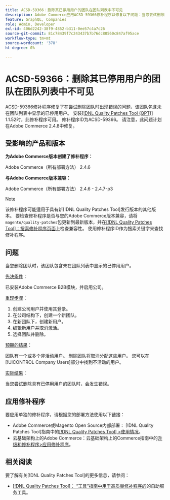 ```yaml
---
title: ACSD-59366：删除其已停用用户的团队在团队列表中不可见
description: Adobe Commerce应用ACSD-59366修补程序以修复以下问题：当您尝试删除团队时，如果团队包含未在团队列表中显示的已停用用户，则会出现错误。
feature: GraphQL, Companies
role: Admin, Developer
exl-id: 406d2242-38f9-4852-b311-0ee57c4a7c26
source-git-commit: 81c78439f7c243437b7b76dc80560c847af95ace
workflow-type: tm+mt
source-wordcount: '378'
ht-degree: 0%

---
```


# ACSD-59366：删除其已停用用户的团队在团队列表中不可见

ACSD-59366修补程序修复了在尝试删除团队时出现错误的问题，该团队包含未在团队列表中显示的已停用用户。 安装[[!DNL Quality Patches Tool (QPT)]](/help/tools/quality-patches-tool/quality-patches-tool-to-self-serve-quality-patches.md) 1.1.52时，此修补程序可用。 修补程序ID为ACSD-59366。 请注意，此问题计划在Adobe Commerce 2.4.8中修复。

## 受影响的产品和版本

**为Adobe Commerce版本创建了修补程序：**

Adobe Commerce（所有部署方法） 2.4.6

**与Adobe Commerce版本兼容：**

Adobe Commerce（所有部署方法） 2.4.6 - 2.4.7-p3

>[!NOTE]
>
>该修补程序可能适用于具有新[!DNL Quality Patches Tool]发行版本的其他版本。 要检查修补程序是否与您的Adobe Commerce版本兼容，请将`magento/quality-patches`包更新到最新版本，并在[[!DNL Quality Patches Tool]：搜索修补程序页面](https://experienceleague.adobe.com/tools/commerce-quality-patches/index.html)上检查兼容性。 使用修补程序ID作为搜索关键字来查找修补程序。

## 问题

当您删除团队时，该团队包含未在团队列表中显示的已停用用户。

<u>先决条件</u>：

已安装Adobe Commerce B2B模块，并启用公司。

<u>重现步骤</u>：

1. 创建公司用户并使用其登录。
1. 在公司结构下，创建一个新团队。
1. 在新团队下，创建新用户。
1. 编辑新用户并取消激活。
1. 选择团队并删除。

<u>预期的结果</u>：

团队有一个或多个非活动用户。 删除团队将取消分配这些用户。 您可以在[!UICONTROL Company Users]部分中找到不活动的用户。

<u>实际结果</u>：

当您尝试删除具有已停用用户的团队时，会发生错误。

## 应用修补程序

要应用单独的修补程序，请根据您的部署方法使用以下链接：

* Adobe Commerce或Magento Open Source内部部署： [!DNL Quality Patches Tool]指南中的[[!DNL Quality Patches Tool] >使用情况](/help/tools/quality-patches-tool/usage.md)。
* 云基础架构上的Adobe Commerce：云基础架构上的Commerce指南中的[升级和修补程序>应用修补程序](https://experienceleague.adobe.com/docs/commerce-cloud-service/user-guide/develop/upgrade/apply-patches.html)。

## 相关阅读

要了解有关[!DNL Quality Patches Tool]的更多信息，请参阅：

* [[!DNL Quality Patches Tool]： “工具”指南中用于高质量修补程序的](/help/tools/quality-patches-tool/quality-patches-tool-to-self-serve-quality-patches.md)的自助服务工具。
